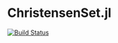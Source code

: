 
# ChristensenSet.jl

[![Build Status](https://travis-ci.org/kalvotom/ChristensenSet.jl.svg?branch=master)](https://travis-ci.org/kalvotom/ChristenSet.jl)
